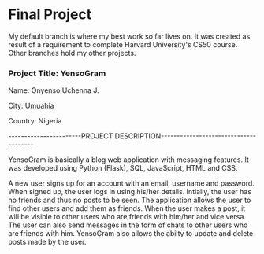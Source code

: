 # Final Project

My default branch is where my best work so far lives on. It was created as result of a requirement to complete Harvard University's CS50 course.
Other branches hold my other projects.


### Project Title: YensoGram

Name: Onyenso Uchenna J.

City: Umuahia

Country: Nigeria

-----------------------PROJECT DESCRIPTION--------------------------------------

YensoGram is basically a blog web application with messaging features. It was developed using Python (Flask), SQL, JavaScript, HTML and CSS.

A new user signs up for an account with an email, username and password. When signed up, the user logs in using his/her details. Intially, the user
has no friends and thus no posts to be seen. The application allows the user to find other users and add them as friends. When the user makes a post,
it will be visible to other users who are friends with him/her and vice versa. The user can also send messages in the form of chats to other users
who are friends with him. YensoGram also allows the abilty to update and delete posts made by the user.
